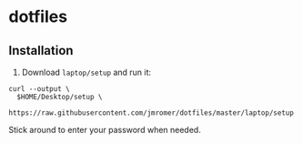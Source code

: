 dotfiles
========

Installation
------------

1. Download `laptop/setup` and run it:

```shell
curl --output \
  $HOME/Desktop/setup \
  https://raw.githubusercontent.com/jmromer/dotfiles/master/laptop/setup
```

Stick around to enter your password when needed.

